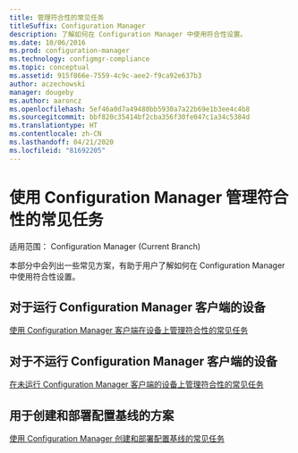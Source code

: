 ```yaml
---
title: 管理符合性的常见任务
titleSuffix: Configuration Manager
description: 了解如何在 Configuration Manager 中使用符合性设置。
ms.date: 10/06/2016
ms.prod: configuration-manager
ms.technology: configmgr-compliance
ms.topic: conceptual
ms.assetid: 915f866e-7559-4c9c-aee2-f9ca92e637b3
author: aczechowski
manager: dougeby
ms.author: aaroncz
ms.openlocfilehash: 5ef46a0d7a49480bb5930a7a22b69e1b3ee4c4b8
ms.sourcegitcommit: bbf820c35414bf2cba356f30fe047c1a34c5384d
ms.translationtype: HT
ms.contentlocale: zh-CN
ms.lasthandoff: 04/21/2020
ms.locfileid: "81692205"
---
```

# <a name="common-tasks-for-managing-compliance-with-configuration-manager"></a>使用 Configuration Manager 管理符合性的常见任务

适用范围：  Configuration Manager (Current Branch)

本部分中会列出一些常见方案，有助于用户了解如何在 Configuration Manager 中使用符合性设置。  

## <a name="for-devices-that-run-the-configuration-manager-client"></a>对于运行 Configuration Manager 客户端的设备  
 [使用 Configuration Manager 客户端在设备上管理符合性的常见任务](../../compliance/plan-design/common-tasks-for-managing-compliance-on-devices-with-the-client.md)  

## <a name="for-devices-that-do-not-run-the-configuration-manager-client"></a>对于不运行 Configuration Manager 客户端的设备  
 [在未运行 Configuration Manager 客户端的设备上管理符合性的常见任务](../../mdm/understand/what-happened-to-hybrid.md)  

## <a name="scenarios-for-creating-and-deploying-configuration-baselines"></a>用于创建和部署配置基线的方案  
 [使用 Configuration Manager 创建和部署配置基线的常见任务](../../compliance/plan-design/common-tasks-for-creating-and-deploying-configuration-baselines.md)  
